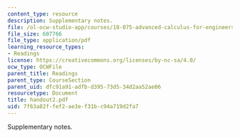 ```yaml
---
content_type: resource
description: Supplementary notes.
file: /ol-ocw-studio-app/courses/18-075-advanced-calculus-for-engineers-fall-2004/7f63a82ffef2ae3ef31bc94a719d2fa7_handout2.pdf
file_size: 607766
file_type: application/pdf
learning_resource_types:
- Readings
license: https://creativecommons.org/licenses/by-nc-sa/4.0/
ocw_type: OCWFile
parent_title: Readings
parent_type: CourseSection
parent_uid: dfc91a91-adfb-d395-73d5-34d2aa52ae06
resourcetype: Document
title: handout2.pdf
uid: 7f63a82f-fef2-ae3e-f31b-c94a719d2fa7
---
```

Supplementary notes.